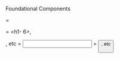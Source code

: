Foundational Components

<View> = <div>
<Text> = <h1- 6>, <p>, etc
<Textinput> = <input />
<TouchableHighlight/> = <button>, etc